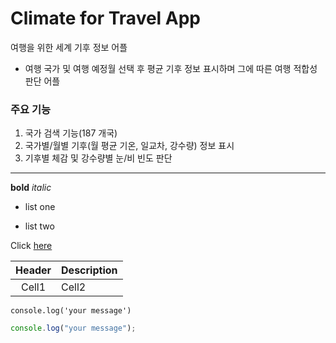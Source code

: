 # Climate for Travel App

여행을 위한 세계 기후 정보 어플

- 여행 국가 및 여행 예정월 선택 후 평균 기후 정보 표시하며 그에 따른 여행 적합성 판단 어플

### 주요 기능

1. 국가 검색 기능(187 개국)
2. 국가별/월별 기후(월 평균 기온, 일교차, 강수량) 정보 표시
3. 기후별 체감 및 강수량별 눈/비 빈도 판단

<!-- Line -->

---

<!-- font -->

**bold**
_italic_

<!-- list -->

- list one

* list two

<!-- link -->

Click [here](http://)

<!-- Table -->

| Header | Description |
| :----: | :---------- |
| Cell1  | Cell2       |

<!-- Code -->

`console.log('your message')`

```js
console.log("your message");
```
